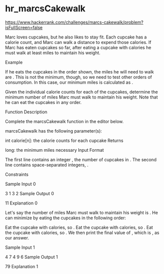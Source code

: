 # hr_marcsCakewalk
https://www.hackerrank.com/challenges/marcs-cakewalk/problem?isFullScreen=false

Marc loves cupcakes, but he also likes to stay fit. Each cupcake has a calorie count, and Marc can walk a distance to expend those calories. If Marc has eaten  cupcakes so far, after eating a cupcake with  calories he must walk at least  miles to maintain his weight.

Example

If he eats the cupcakes in the order shown, the miles he will need to walk are . This is not the minimum, though, so we need to test other orders of consumption. In this case, our minimum miles is calculated as .

Given the individual calorie counts for each of the cupcakes, determine the minimum number of miles Marc must walk to maintain his weight. Note that he can eat the cupcakes in any order.

Function Description

Complete the marcsCakewalk function in the editor below.

marcsCakewalk has the following parameter(s):

int calorie[n]: the calorie counts for each cupcake
Returns

long: the minimum miles necessary
Input Format

The first line contains an integer , the number of cupcakes in .
The second line contains  space-separated integers, .

Constraints

Sample Input 0

3
1 3 2
Sample Output 0

11
Explanation 0

Let's say the number of miles Marc must walk to maintain his weight is . He can minimize  by eating the  cupcakes in the following order:

Eat the cupcake with  calories, so .
Eat the cupcake with  calories, so .
Eat the cupcake with  calories, so .
We then print the final value of , which is , as our answer.

Sample Input 1

4
7 4 9 6
Sample Output 1

79
Explanation 1


